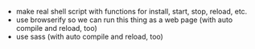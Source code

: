* make real shell script with functions for install, start, stop, reload, etc.
* use browserify so we can run this thing as a web page (with auto compile and reload, too)
* use sass (with auto compile and reload, too)

